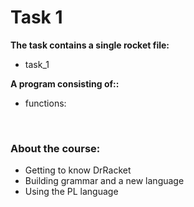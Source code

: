 <h1> Task 1 </h1>

**The task contains a single rocket file:**

* task_1

**A program consisting of::**
* functions:

<br>

### About the course:

* Getting to know DrRacket
* Building grammar and a new language
* Using the PL language

<br>